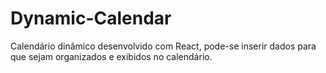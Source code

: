 # Dynamic-Calendar
Calendário dinâmico desenvolvido com React, pode-se inserir dados para que sejam organizados e exibidos no calendário.
